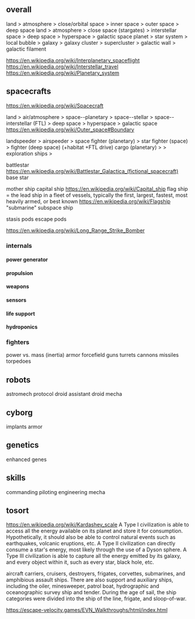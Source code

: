 


## overall
land > atmosphere > close/orbital space > inner space > outer space > deep space
land > atmosphere > close space (stargates) > interstellar space > deep space > hyperspace > galactic space
planet > star system > local bubble > galaxy > galaxy cluster > supercluster > galactic wall > galactic filament

https://en.wikipedia.org/wiki/Interplanetary_spaceflight
https://en.wikipedia.org/wiki/Interstellar_travel
https://en.wikipedia.org/wiki/Planetary_system


## spacecrafts
https://en.wikipedia.org/wiki/Spacecraft

land > air/atmosphere > space--planetary > space--stellar > space--interstellar (FTL) > deep space > hyperspace > galactic space
https://en.wikipedia.org/wiki/Outer_space#Boundary

landspeeder > airspeeder > space fighter (planetary) > star fighter (space) >  fighter (deep space) (+habitat +FTL drive)
                                   cargo (planetary) >                      > 
                                                       exploration ships    >

battlestar https://en.wikipedia.org/wiki/Battlestar_Galactica_(fictional_spacecraft)
base star

mother ship
capital ship https://en.wikipedia.org/wiki/Capital_ship
flag ship = the lead ship in a fleet of vessels, typically the first, largest, fastest, most heavily armed, or best known https://en.wikipedia.org/wiki/Flagship
"submarine" subspace ship 

stasis pods
escape pods

https://en.wikipedia.org/wiki/Long_Range_Strike_Bomber


### internals

#### power generator

#### propulsion



#### weapons

#### sensors

#### life support

#### hydroponics



### fighters

power vs. mass (inertia)
armor
forcefield
guns
turrets
cannons
missiles
torpedoes

## robots

astromech
protocol droid
assistant droid
mecha


## cyborg
implants
armor




## genetics

enhanced genes

## skills

commanding
piloting
engineering
mecha


## tosort

https://en.wikipedia.org/wiki/Kardashev_scale
A Type I civilization is able to access all the energy available on its planet and store it for consumption. Hypothetically, it should also be able to control natural events such as earthquakes, volcanic eruptions, etc.
A Type II civilization can directly consume a star's energy, most likely through the use of a Dyson sphere.
A Type III civilization is able to capture all the energy emitted by its galaxy, and every object within it, such as every star, black hole, etc.

aircraft carriers, cruisers, destroyers, frigates, corvettes, submarines, and amphibious assault ships. There are also support and auxiliary ships, including the oiler, minesweeper, patrol boat, hydrographic and oceanographic survey ship and tender. During the age of sail, the ship categories were divided into the ship of the line, frigate, and sloop-of-war. 


https://escape-velocity.games/EVN_Walkthroughs/html/index.html
